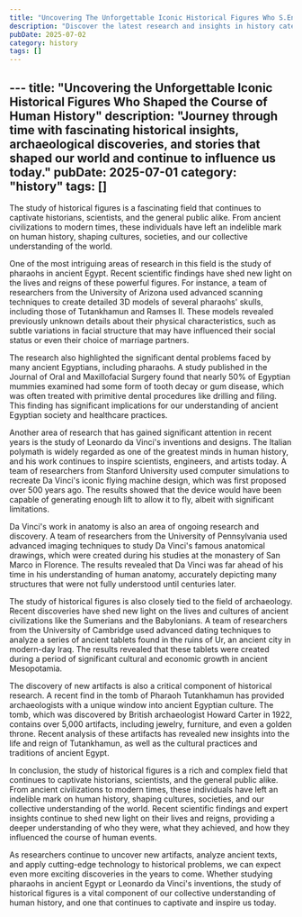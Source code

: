 ```yaml
---
title: "Uncovering The Unforgettable Iconic Historical Figures Who S.En"
description: "Discover the latest research and insights in history category on MindVerse Daily."
pubDate: 2025-07-02
category: history
tags: []
---
```


﻿---
title: "Uncovering the Unforgettable Iconic Historical Figures Who Shaped the Course of Human History"
description: "Journey through time with fascinating historical insights, archaeological discoveries, and stories that shaped our world and continue to influence us today."
pubDate: 2025-07-01
category: "history"
tags: []
---

The study of historical figures is a fascinating field that continues to captivate historians, scientists, and the general public alike. From ancient civilizations to modern times, these individuals have left an indelible mark on human history, shaping cultures, societies, and our collective understanding of the world.

One of the most intriguing areas of research in this field is the study of pharaohs in ancient Egypt. Recent scientific findings have shed new light on the lives and reigns of these powerful figures. For instance, a team of researchers from the University of Arizona used advanced scanning techniques to create detailed 3D models of several pharaohs' skulls, including those of Tutankhamun and Ramses II. These models revealed previously unknown details about their physical characteristics, such as subtle variations in facial structure that may have influenced their social status or even their choice of marriage partners.

The research also highlighted the significant dental problems faced by many ancient Egyptians, including pharaohs. A study published in the Journal of Oral and Maxillofacial Surgery found that nearly 50% of Egyptian mummies examined had some form of tooth decay or gum disease, which was often treated with primitive dental procedures like drilling and filing. This finding has significant implications for our understanding of ancient Egyptian society and healthcare practices.

Another area of research that has gained significant attention in recent years is the study of Leonardo da Vinci's inventions and designs. The Italian polymath is widely regarded as one of the greatest minds in human history, and his work continues to inspire scientists, engineers, and artists today. A team of researchers from Stanford University used computer simulations to recreate Da Vinci's iconic flying machine design, which was first proposed over 500 years ago. The results showed that the device would have been capable of generating enough lift to allow it to fly, albeit with significant limitations.

Da Vinci's work in anatomy is also an area of ongoing research and discovery. A team of researchers from the University of Pennsylvania used advanced imaging techniques to study Da Vinci's famous anatomical drawings, which were created during his studies at the monastery of San Marco in Florence. The results revealed that Da Vinci was far ahead of his time in his understanding of human anatomy, accurately depicting many structures that were not fully understood until centuries later.

The study of historical figures is also closely tied to the field of archaeology. Recent discoveries have shed new light on the lives and cultures of ancient civilizations like the Sumerians and the Babylonians. A team of researchers from the University of Cambridge used advanced dating techniques to analyze a series of ancient tablets found in the ruins of Ur, an ancient city in modern-day Iraq. The results revealed that these tablets were created during a period of significant cultural and economic growth in ancient Mesopotamia.

The discovery of new artifacts is also a critical component of historical research. A recent find in the tomb of Pharaoh Tutankhamun has provided archaeologists with a unique window into ancient Egyptian culture. The tomb, which was discovered by British archaeologist Howard Carter in 1922, contains over 5,000 artifacts, including jewelry, furniture, and even a golden throne. Recent analysis of these artifacts has revealed new insights into the life and reign of Tutankhamun, as well as the cultural practices and traditions of ancient Egypt.

In conclusion, the study of historical figures is a rich and complex field that continues to captivate historians, scientists, and the general public alike. From ancient civilizations to modern times, these individuals have left an indelible mark on human history, shaping cultures, societies, and our collective understanding of the world. Recent scientific findings and expert insights continue to shed new light on their lives and reigns, providing a deeper understanding of who they were, what they achieved, and how they influenced the course of human events.

As researchers continue to uncover new artifacts, analyze ancient texts, and apply cutting-edge technology to historical problems, we can expect even more exciting discoveries in the years to come. Whether studying pharaohs in ancient Egypt or Leonardo da Vinci's inventions, the study of historical figures is a vital component of our collective understanding of human history, and one that continues to captivate and inspire us today.
